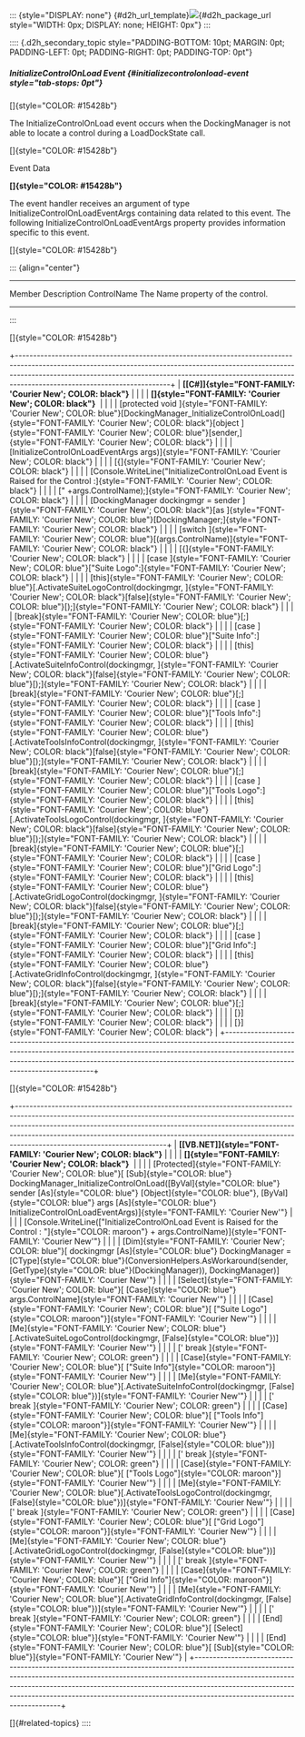 ::: {style="DISPLAY: none"}
[](ms-xhelp:///?Id=d2h_url_template){#d2h_url_template}![](!package_url!){#d2h_package_url style="WIDTH: 0px; DISPLAY: none; HEIGHT: 0px"}
:::

:::: {.d2h_secondary_topic style="PADDING-BOTTOM: 10pt; MARGIN: 0pt; PADDING-LEFT: 0pt; PADDING-RIGHT: 0pt; PADDING-TOP: 0pt"}
##### InitializeControlOnLoad Event {#initializecontrolonload-event style="tab-stops: 0pt"}

[]{style="COLOR: #15428b"} 

The InitializeControlOnLoad event occurs when the DockingManager is not able to locate a control during a LoadDockState call.

[]{style="COLOR: #15428b"} 

Event Data

**[]{style="COLOR: #15428b"}** 

The event handler receives an argument of type InitializeControlOnLoadEventArgs containing data related to this event. The following InitializeControlOnLoadEventArgs property provides information specific to this event.

[]{style="COLOR: #15428b"} 

::: {align="center"}
  ------------- -----------------------------------
  Member        Description
  ControlName   The Name property of the control.
  ------------- -----------------------------------
:::

[]{style="COLOR: #15428b"} 

+------------------------------------------------------------------------------------------------------------------------------------------------------------------------------------------------------------------------------------------------------------------------------------+
| **[\[C#\]]{style="FONT-FAMILY: 'Courier New'; COLOR: black"}**                                                                                                                                                                                                                     |
|                                                                                                                                                                                                                                                                                    |
| **[]{style="FONT-FAMILY: 'Courier New'; COLOR: black"}**                                                                                                                                                                                                                           |
|                                                                                                                                                                                                                                                                                    |
| [protected void ]{style="FONT-FAMILY: 'Courier New'; COLOR: blue"}[DockingManager_InitializeControlOnLoad(]{style="FONT-FAMILY: 'Courier New'; COLOR: black"}[object ]{style="FONT-FAMILY: 'Courier New'; COLOR: blue"}[sender,]{style="FONT-FAMILY: 'Courier New'; COLOR: black"} |
|                                                                                                                                                                                                                                                                                    |
| [InitializeControlOnLoadEventArgs args)]{style="FONT-FAMILY: 'Courier New'; COLOR: black"}                                                                                                                                                                                         |
|                                                                                                                                                                                                                                                                                    |
| [{]{style="FONT-FAMILY: 'Courier New'; COLOR: black"}                                                                                                                                                                                                                              |
|                                                                                                                                                                                                                                                                                    |
| [Console.WriteLine(\"InitializeControlOnLoad Event is Raised for the Control :]{style="FONT-FAMILY: 'Courier New'; COLOR: black"}                                                                                                                                                  |
|                                                                                                                                                                                                                                                                                    |
| [\" +args.ControlName);]{style="FONT-FAMILY: 'Courier New'; COLOR: black"}                                                                                                                                                                                                         |
|                                                                                                                                                                                                                                                                                    |
| [DockingManager dockingmgr = sender ]{style="FONT-FAMILY: 'Courier New'; COLOR: black"}[as ]{style="FONT-FAMILY: 'Courier New'; COLOR: blue"}[DockingManager;]{style="FONT-FAMILY: 'Courier New'; COLOR: black"}                                                                   |
|                                                                                                                                                                                                                                                                                    |
| [switch ]{style="FONT-FAMILY: 'Courier New'; COLOR: blue"}[(args.ControlName)]{style="FONT-FAMILY: 'Courier New'; COLOR: black"}                                                                                                                                                   |
|                                                                                                                                                                                                                                                                                    |
| [{]{style="FONT-FAMILY: 'Courier New'; COLOR: black"}                                                                                                                                                                                                                              |
|                                                                                                                                                                                                                                                                                    |
| [case ]{style="FONT-FAMILY: 'Courier New'; COLOR: blue"}[\"Suite Logo\":]{style="FONT-FAMILY: 'Courier New'; COLOR: black"}                                                                                                                                                        |
|                                                                                                                                                                                                                                                                                    |
| [this]{style="FONT-FAMILY: 'Courier New'; COLOR: blue"}[.ActivateSuiteLogoControl(dockingmgr, ]{style="FONT-FAMILY: 'Courier New'; COLOR: black"}[false]{style="FONT-FAMILY: 'Courier New'; COLOR: blue"}[);]{style="FONT-FAMILY: 'Courier New'; COLOR: black"}                    |
|                                                                                                                                                                                                                                                                                    |
| [break]{style="FONT-FAMILY: 'Courier New'; COLOR: blue"}[;]{style="FONT-FAMILY: 'Courier New'; COLOR: black"}                                                                                                                                                                      |
|                                                                                                                                                                                                                                                                                    |
| [case ]{style="FONT-FAMILY: 'Courier New'; COLOR: blue"}[\"Suite Info\":]{style="FONT-FAMILY: 'Courier New'; COLOR: black"}                                                                                                                                                        |
|                                                                                                                                                                                                                                                                                    |
| [this]{style="FONT-FAMILY: 'Courier New'; COLOR: blue"}[.ActivateSuiteInfoControl(dockingmgr, ]{style="FONT-FAMILY: 'Courier New'; COLOR: black"}[false]{style="FONT-FAMILY: 'Courier New'; COLOR: blue"}[);]{style="FONT-FAMILY: 'Courier New'; COLOR: black"}                    |
|                                                                                                                                                                                                                                                                                    |
| [break]{style="FONT-FAMILY: 'Courier New'; COLOR: blue"}[;]{style="FONT-FAMILY: 'Courier New'; COLOR: black"}                                                                                                                                                                      |
|                                                                                                                                                                                                                                                                                    |
| [case ]{style="FONT-FAMILY: 'Courier New'; COLOR: blue"}[\"Tools Info\":]{style="FONT-FAMILY: 'Courier New'; COLOR: black"}                                                                                                                                                        |
|                                                                                                                                                                                                                                                                                    |
| [this]{style="FONT-FAMILY: 'Courier New'; COLOR: blue"}[.ActivateToolsInfoControl(dockingmgr, ]{style="FONT-FAMILY: 'Courier New'; COLOR: black"}[false]{style="FONT-FAMILY: 'Courier New'; COLOR: blue"}[);]{style="FONT-FAMILY: 'Courier New'; COLOR: black"}                    |
|                                                                                                                                                                                                                                                                                    |
| [break]{style="FONT-FAMILY: 'Courier New'; COLOR: blue"}[;]{style="FONT-FAMILY: 'Courier New'; COLOR: black"}                                                                                                                                                                      |
|                                                                                                                                                                                                                                                                                    |
| [case ]{style="FONT-FAMILY: 'Courier New'; COLOR: blue"}[\"Tools Logo\":]{style="FONT-FAMILY: 'Courier New'; COLOR: black"}                                                                                                                                                        |
|                                                                                                                                                                                                                                                                                    |
| [this]{style="FONT-FAMILY: 'Courier New'; COLOR: blue"}[.ActivateToolsLogoControl(dockingmgr, ]{style="FONT-FAMILY: 'Courier New'; COLOR: black"}[false]{style="FONT-FAMILY: 'Courier New'; COLOR: blue"}[);]{style="FONT-FAMILY: 'Courier New'; COLOR: black"}                    |
|                                                                                                                                                                                                                                                                                    |
| [break]{style="FONT-FAMILY: 'Courier New'; COLOR: blue"}[;]{style="FONT-FAMILY: 'Courier New'; COLOR: black"}                                                                                                                                                                      |
|                                                                                                                                                                                                                                                                                    |
| [case ]{style="FONT-FAMILY: 'Courier New'; COLOR: blue"}[\"Grid Logo\":]{style="FONT-FAMILY: 'Courier New'; COLOR: black"}                                                                                                                                                         |
|                                                                                                                                                                                                                                                                                    |
| [this]{style="FONT-FAMILY: 'Courier New'; COLOR: blue"}[.ActivateGridLogoControl(dockingmgr, ]{style="FONT-FAMILY: 'Courier New'; COLOR: black"}[false]{style="FONT-FAMILY: 'Courier New'; COLOR: blue"}[);]{style="FONT-FAMILY: 'Courier New'; COLOR: black"}                     |
|                                                                                                                                                                                                                                                                                    |
| [break]{style="FONT-FAMILY: 'Courier New'; COLOR: blue"}[;]{style="FONT-FAMILY: 'Courier New'; COLOR: black"}                                                                                                                                                                      |
|                                                                                                                                                                                                                                                                                    |
| [case ]{style="FONT-FAMILY: 'Courier New'; COLOR: blue"}[\"Grid Info\":]{style="FONT-FAMILY: 'Courier New'; COLOR: black"}                                                                                                                                                         |
|                                                                                                                                                                                                                                                                                    |
| [this]{style="FONT-FAMILY: 'Courier New'; COLOR: blue"}[.ActivateGridInfoControl(dockingmgr, ]{style="FONT-FAMILY: 'Courier New'; COLOR: black"}[false]{style="FONT-FAMILY: 'Courier New'; COLOR: blue"}[);]{style="FONT-FAMILY: 'Courier New'; COLOR: black"}                     |
|                                                                                                                                                                                                                                                                                    |
| [break]{style="FONT-FAMILY: 'Courier New'; COLOR: blue"}[;]{style="FONT-FAMILY: 'Courier New'; COLOR: black"}                                                                                                                                                                      |
|                                                                                                                                                                                                                                                                                    |
| [}]{style="FONT-FAMILY: 'Courier New'; COLOR: black"}                                                                                                                                                                                                                              |
|                                                                                                                                                                                                                                                                                    |
| [}]{style="FONT-FAMILY: 'Courier New'; COLOR: black"}                                                                                                                                                                                                                              |
+------------------------------------------------------------------------------------------------------------------------------------------------------------------------------------------------------------------------------------------------------------------------------------+

[]{style="COLOR: #15428b"} 

+-----------------------------------------------------------------------------------------------------------------------------------------------------------------------------------------------------------------------------------------------------------------------------------------------------------------------------------------------------------------+
| **[\[VB.NET\]]{style="FONT-FAMILY: 'Courier New'; COLOR: black"}**                                                                                                                                                                                                                                                                                              |
|                                                                                                                                                                                                                                                                                                                                                                 |
| **[]{style="FONT-FAMILY: 'Courier New'; COLOR: black"}**                                                                                                                                                                                                                                                                                                        |
|                                                                                                                                                                                                                                                                                                                                                                 |
| [Protected]{style="FONT-FAMILY: 'Courier New'; COLOR: blue"}[ [Sub]{style="COLOR: blue"} DockingManager_InitializeControlOnLoad([ByVal]{style="COLOR: blue"} sender [As]{style="COLOR: blue"} [Object]{style="COLOR: blue"}, [ByVal]{style="COLOR: blue"} args [As]{style="COLOR: blue"} InitializeControlOnLoadEventArgs)]{style="FONT-FAMILY: 'Courier New'"} |
|                                                                                                                                                                                                                                                                                                                                                                 |
| [Console.WriteLine([\"InitializeControlOnLoad Event is Raised for the Control : \"]{style="COLOR: maroon"} + args.ControlName)]{style="FONT-FAMILY: 'Courier New'"}                                                                                                                                                                                             |
|                                                                                                                                                                                                                                                                                                                                                                 |
| [Dim]{style="FONT-FAMILY: 'Courier New'; COLOR: blue"}[ dockingmgr [As]{style="COLOR: blue"} DockingManager = [CType]{style="COLOR: blue"}(ConversionHelpers.AsWorkaround(sender, [GetType]{style="COLOR: blue"}(DockingManager)), DockingManager)]{style="FONT-FAMILY: 'Courier New'"}                                                                         |
|                                                                                                                                                                                                                                                                                                                                                                 |
| [Select]{style="FONT-FAMILY: 'Courier New'; COLOR: blue"}[ [Case]{style="COLOR: blue"} args.ControlName]{style="FONT-FAMILY: 'Courier New'"}                                                                                                                                                                                                                    |
|                                                                                                                                                                                                                                                                                                                                                                 |
| [Case]{style="FONT-FAMILY: 'Courier New'; COLOR: blue"}[ [\"Suite Logo\"]{style="COLOR: maroon"}]{style="FONT-FAMILY: 'Courier New'"}                                                                                                                                                                                                                           |
|                                                                                                                                                                                                                                                                                                                                                                 |
| [Me]{style="FONT-FAMILY: 'Courier New'; COLOR: blue"}[.ActivateSuiteLogoControl(dockingmgr, [False]{style="COLOR: blue"})]{style="FONT-FAMILY: 'Courier New'"}                                                                                                                                                                                                  |
|                                                                                                                                                                                                                                                                                                                                                                 |
| [\' break ]{style="FONT-FAMILY: 'Courier New'; COLOR: green"}                                                                                                                                                                                                                                                                                                   |
|                                                                                                                                                                                                                                                                                                                                                                 |
| [Case]{style="FONT-FAMILY: 'Courier New'; COLOR: blue"}[ [\"Suite Info\"]{style="COLOR: maroon"}]{style="FONT-FAMILY: 'Courier New'"}                                                                                                                                                                                                                           |
|                                                                                                                                                                                                                                                                                                                                                                 |
| [Me]{style="FONT-FAMILY: 'Courier New'; COLOR: blue"}[.ActivateSuiteInfoControl(dockingmgr, [False]{style="COLOR: blue"})]{style="FONT-FAMILY: 'Courier New'"}                                                                                                                                                                                                  |
|                                                                                                                                                                                                                                                                                                                                                                 |
| [\' break ]{style="FONT-FAMILY: 'Courier New'; COLOR: green"}                                                                                                                                                                                                                                                                                                   |
|                                                                                                                                                                                                                                                                                                                                                                 |
| [Case]{style="FONT-FAMILY: 'Courier New'; COLOR: blue"}[ [\"Tools Info\"]{style="COLOR: maroon"}]{style="FONT-FAMILY: 'Courier New'"}                                                                                                                                                                                                                           |
|                                                                                                                                                                                                                                                                                                                                                                 |
| [Me]{style="FONT-FAMILY: 'Courier New'; COLOR: blue"}[.ActivateToolsInfoControl(dockingmgr, [False]{style="COLOR: blue"})]{style="FONT-FAMILY: 'Courier New'"}                                                                                                                                                                                                  |
|                                                                                                                                                                                                                                                                                                                                                                 |
| [\' break ]{style="FONT-FAMILY: 'Courier New'; COLOR: green"}                                                                                                                                                                                                                                                                                                   |
|                                                                                                                                                                                                                                                                                                                                                                 |
| [Case]{style="FONT-FAMILY: 'Courier New'; COLOR: blue"}[ [\"Tools Logo\"]{style="COLOR: maroon"}]{style="FONT-FAMILY: 'Courier New'"}                                                                                                                                                                                                                           |
|                                                                                                                                                                                                                                                                                                                                                                 |
| [Me]{style="FONT-FAMILY: 'Courier New'; COLOR: blue"}[.ActivateToolsLogoControl(dockingmgr, [False]{style="COLOR: blue"})]{style="FONT-FAMILY: 'Courier New'"}                                                                                                                                                                                                  |
|                                                                                                                                                                                                                                                                                                                                                                 |
| [\' break ]{style="FONT-FAMILY: 'Courier New'; COLOR: green"}                                                                                                                                                                                                                                                                                                   |
|                                                                                                                                                                                                                                                                                                                                                                 |
| [Case]{style="FONT-FAMILY: 'Courier New'; COLOR: blue"}[ [\"Grid Logo\"]{style="COLOR: maroon"}]{style="FONT-FAMILY: 'Courier New'"}                                                                                                                                                                                                                            |
|                                                                                                                                                                                                                                                                                                                                                                 |
| [Me]{style="FONT-FAMILY: 'Courier New'; COLOR: blue"}[.ActivateGridLogoControl(dockingmgr, [False]{style="COLOR: blue"})]{style="FONT-FAMILY: 'Courier New'"}                                                                                                                                                                                                   |
|                                                                                                                                                                                                                                                                                                                                                                 |
| [\' break ]{style="FONT-FAMILY: 'Courier New'; COLOR: green"}                                                                                                                                                                                                                                                                                                   |
|                                                                                                                                                                                                                                                                                                                                                                 |
| [Case]{style="FONT-FAMILY: 'Courier New'; COLOR: blue"}[ [\"Grid Info\"]{style="COLOR: maroon"}]{style="FONT-FAMILY: 'Courier New'"}                                                                                                                                                                                                                            |
|                                                                                                                                                                                                                                                                                                                                                                 |
| [Me]{style="FONT-FAMILY: 'Courier New'; COLOR: blue"}[.ActivateGridInfoControl(dockingmgr, [False]{style="COLOR: blue"})]{style="FONT-FAMILY: 'Courier New'"}                                                                                                                                                                                                   |
|                                                                                                                                                                                                                                                                                                                                                                 |
| [\' break ]{style="FONT-FAMILY: 'Courier New'; COLOR: green"}                                                                                                                                                                                                                                                                                                   |
|                                                                                                                                                                                                                                                                                                                                                                 |
| [End]{style="FONT-FAMILY: 'Courier New'; COLOR: blue"}[ [Select]{style="COLOR: blue"}]{style="FONT-FAMILY: 'Courier New'"}                                                                                                                                                                                                                                      |
|                                                                                                                                                                                                                                                                                                                                                                 |
| [End]{style="FONT-FAMILY: 'Courier New'; COLOR: blue"}[ [Sub]{style="COLOR: blue"}]{style="FONT-FAMILY: 'Courier New'"}                                                                                                                                                                                                                                         |
+-----------------------------------------------------------------------------------------------------------------------------------------------------------------------------------------------------------------------------------------------------------------------------------------------------------------------------------------------------------------+

[]{#related-topics}
::::
